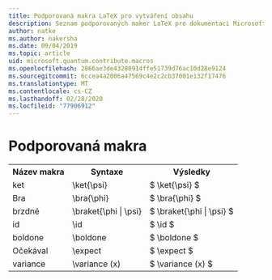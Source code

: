 ```yaml
---
title: Podporovaná makra LaTeX pro vytváření obsahu
description: Seznam podporovaných maker LaTeX pro dokumentaci Microsoft Quantum Development Kit.
author: natke
ms.author: nakersha
ms.date: 09/04/2019
ms.topic: article
uid: microsoft.quantum.contribute.macros
ms.openlocfilehash: 2866ae3de43280914ffe51739d76ac10d28e9124
ms.sourcegitcommit: 6ccea4a2006a47569c4e2c2cb37001e132f17476
ms.translationtype: MT
ms.contentlocale: cs-CZ
ms.lasthandoff: 02/28/2020
ms.locfileid: "77906912"
---
```

# <a name="supported-macros"></a>Podporovaná makra

<table>
<tr><th>Název makra</th><th>Syntaxe</th><th>Výsledky</th></tr>
<tr><td>ket</td><td>\ket{\psi}</td><td>$ \ket{\psi} $</td></tr>
<tr><td>Bra</td><td>\bra{\phi}</td><td>$ \bra{\phi} $</td></tr>
<tr><td>brzdné</td><td>\braket{\phi | \psi}</td><td>$ \braket{\phi | \psi} $</td></tr>
<tr><td>id</td><td>\id</td><td>$ \id $</td></tr>
<tr><td>boldone</td><td>\boldone</td><td>$ \boldone $</td></tr>
<tr><td>Očekával</td><td>\expect</td><td>$ \expect $</td></tr>
<tr><td>variance</td><td>\variance (x)</td><td>$ \variance (x) $</td></tr>
</table>
